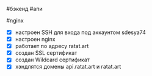 #бэкенд  #апи 

#nginx
- [x] настроен SSH для входа под аккаунтом sdesya74
- [x] настроен nginx
- [x] работает по адресу ratat.art
- [x] создан SSL сертификат
- [x] создан Wildcard сертификат
- [x] хэндлятся домены api.ratat.art и ratat.art